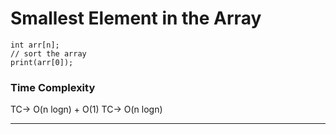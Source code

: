 # Smallest Element in the Array

```
int arr[n];
// sort the array
print(arr[0]);

```

### Time Complexity

TC-> O(n logn) + O(1)
TC-> O(n logn)

---
